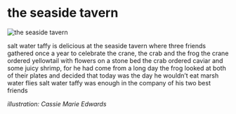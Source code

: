 # the seaside tavern

![the seaside tavern](images/the%20seaside%20tavern.jpeg)

salt water taffy is delicious
at the seaside tavern
where three friends gathered
once a year to celebrate
the crane, the crab and the frog
the crane ordered yellowtail
with flowers on a stone bed
the crab ordered caviar and some juicy
shrimp, for he had come from a long day
the frog looked at both of their plates
and decided that today was the day
he wouldn’t eat marsh water flies
salt water taffy was enough
in the company of his two best friends

*illustration: Cassie Marie Edwards*
